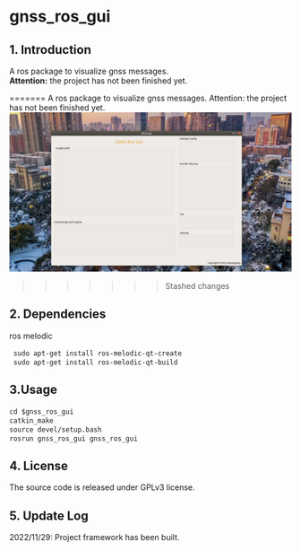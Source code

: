 # gnss_ros_gui
## 1. Introduction
A ros package to visualize gnss messages.  
**Attention:**  the project has not been finished yet.


=======
A ros package to visualize gnss messages. 
Attention: the project has not been finished yet.
![](./pci/ui.png)
>>>>>>> Stashed changes
## 2. Dependencies
ros melodic  
```
 sudo apt-get install ros-melodic-qt-create
 sudo apt-get install ros-melodic-qt-build
```


## 3.Usage
```
cd $gnss_ros_gui  
catkin_make   
source devel/setup.bash  
rosrun gnss_ros_gui gnss_ros_gui
```

## 4. License
The source code is released under GPLv3 license.


## 5. Update Log
2022/11/29: Project framework has been built.
